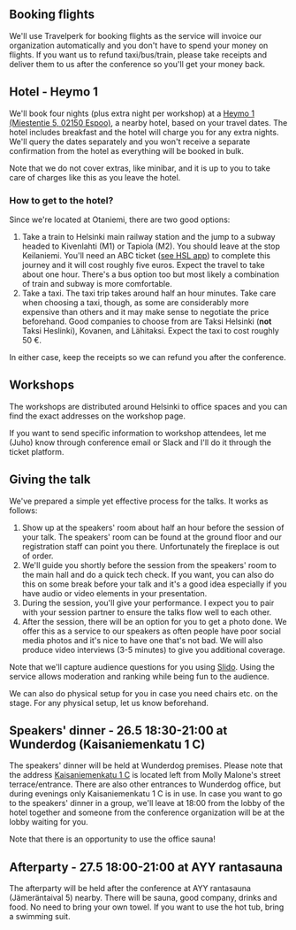## Booking flights

We'll use Travelperk for booking flights as the service will invoice our organization automatically and you don't have to spend your money on flights. If you want us to refund taxi/bus/train, please take receipts and deliver them to us after the conference so you'll get your money back.

## Hotel - Heymo 1

We'll book four nights (plus extra night per workshop) at a [Heymo 1 (Miestentie 5, 02150 Espoo)](https://maps.app.goo.gl/qBN3UvZqdPGnx74m6), a nearby hotel, based on your travel dates. The hotel includes breakfast and the hotel will charge you for any extra nights. We'll query the dates separately and you won't receive a separate confirmation from the hotel as everything will be booked in bulk.

Note that we do not cover extras, like minibar, and it is up to you to take care of charges like this as you leave the hotel.

### How to get to the hotel?

Since we're located at Otaniemi, there are two good options:

1. Take a train to Helsinki main railway station and the jump to a subway headed to Kivenlahti (M1) or Tapiola (M2). You should leave at the stop Keilaniemi. You'll need an ABC ticket ([see HSL app](https://www.hsl.fi/)) to complete this journey and it will cost roughly five euros. Expect the travel to take about one hour. There's a bus option too but most likely a combination of train and subway is more comfortable.
2. Take a taxi. The taxi trip takes around half an hour minutes. Take care when choosing a taxi, though, as some are considerably more expensive than others and it may make sense to negotiate the price beforehand. Good companies to choose from are Taksi Helsinki (**not** Taksi Heslinki), Kovanen, and Lähitaksi. Expect the taxi to cost roughly 50 €.

In either case, keep the receipts so we can refund you after the conference.

## Workshops

The workshops are distributed around Helsinki to office spaces and you can find the exact addresses on the workshop page.

If you want to send specific information to workshop attendees, let me (Juho) know through conference email or Slack and I'll do it through the ticket platform.

## Giving the talk

We've prepared a simple yet effective process for the talks. It works as follows:

1. Show up at the speakers' room about half an hour before the session of your talk. The speakers' room can be found at the ground floor and our registration staff can point you there. Unfortunately the fireplace is out of order.
2. We'll guide you shortly before the session from the speakers' room to the main hall and do a quick tech check. If you want, you can also do this on some break before your talk and it's a good idea especially if you have audio or video elements in your presentation.
3. During the session, you'll give your performance. I expect you to pair with your session partner to ensure the talks flow well to each other.
4. After the session, there will be an option for you to get a photo done. We offer this as a service to our speakers as often people have poor social media photos and it's nice to have one that's not bad. We will also produce video interviews (3-5 minutes) to give you additional coverage.

Note that we'll capture audience questions for you using [Slido](https://www.slido.com/). Using the service allows moderation and ranking while being fun to the audience.

We can also do physical setup for you in case you need chairs etc. on the stage. For any physical setup, let us know beforehand.

## Speakers' dinner - 26.5 18:30-21:00 at Wunderdog (Kaisaniemenkatu 1 C)

The speakers' dinner will be held at Wunderdog premises. Please note that the address [Kaisaniemenkatu 1 C](https://maps.app.goo.gl/eWtjyi22QxN3KKUU7) is located left from Molly Malone's street terrace/entrance. There are also other entrances to Wunderdog office, but during evenings only Kaisaniemenkatu 1 C is in use. In case you want to go to the speakers' dinner in a group, we'll leave at 18:00 from the lobby of the hotel together and someone from the conference organization will be at the lobby waiting for you.

Note that there is an opportunity to use the office sauna!

## Afterparty - 27.5 18:00-21:00 at AYY rantasauna

The afterparty will be held after the conference at AYY rantasauna (Jämeräntaival 5) nearby. There will be sauna, good company, drinks and food. No need to bring your own towel. If you want to use the hot tub, bring a swimming suit.
